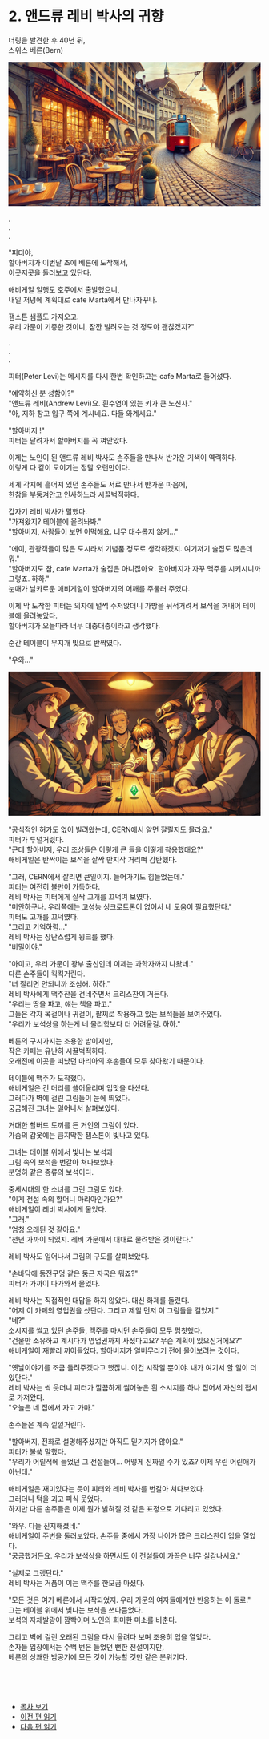 # 2. 앤드류 레비 박사의 귀향  

더링을 발견한 후 40년 뒤,  
스위스 베른(Bern)  

![alt text](/GemsTON_Fantasy_1/images/ch-0-01-Bern_cafe.webp)

.  
.  
.  

"피터야,  
할아버지가 이번달 초에 베른에 도착해서,  
이곳저곳을 둘러보고 있단다.  

애비게일 일행도 호주에서 출발했으니,  
내일 저녕에 계획대로 cafe Marta에서 만나자꾸나.  

잼스톤 샘플도 가져오고.  
우리 가문이 기증한 것이니, 잠깐 빌려오는 것 정도야 괜찮겠지?"  

.  
.  
.  

피터(Peter Levi)는 메시지를 다시 한번 확인하고는 cafe Marta로 들어섰다.  

"예약하신 분 성함이?"  
"앤드류 레비(Andrew Levi)요. 흰수염이 있는 키가 큰 노신사."  
"아, 지하 창고 입구 쪽에 계시네요. 다들 와계세요."  

"할아버지 !"  
피터는 달려가서 할아버지를 꼭 껴안았다.  

이제는 노인이 된 앤드류 레비 박사도 손주들을 만나서 반가운 기색이 역력하다.  
이렇게 다 같이 모이기는 정말 오랜만이다.  

세계 각지에 흩어져 있던 손주들도 서로 만나서 반가운 마음에,  
한참을 부둥켜안고 인사하느라 시끌벅적하다.  

갑자기 레비 박사가 말했다.  
"가져왔지? 테이블에 올려놔봐."  
"할아버지, 사람들이 보면 어떡해요. 너무 대수롭지 않게..."  

"에이, 관광객들이 많은 도시라서 기념품 정도로 생각하겠지. 여기저기 술집도 많은데 뭐."  
"할아버지도 참, cafe Marta가 술집은 아니잖아요. 할아버지가 자꾸 맥주를 시키시니까 그렇죠. 하하."  
눈매가 날카로운 애비게일이 할아버지의 어깨를 주물러 주었다.  

이제 막 도착한 피터는 의자에 털썩 주저앉더니 가방을 뒤적거려서 보석을 꺼내어 테이블에 올려놓았다.  
할아버지가 오늘따라 너무 대충대충이라고 생각했다.  

순간 테이블이 무지개 빛으로 반짝였다.  

"우와..."  

![alt text](/GemsTON_Fantasy_1/images/image.png)

"공식적인 허가도 없이 빌려왔는데, CERN에서 알면 잘릴지도 몰라요."  
피터가 투덜거렸다.  
"근데 할아버지, 우리 조상들은 이렇게 큰 돌을 어떻게 착용했대요?"  
애비게일은 반짝이는 보석을 살짝 만지작 거리며 감탄했다.  

"그래, CERN에서 잘리면 큰일이지. 들어가기도 힘들었는데."  
피터는 여전히 불만이 가득하다.  
레비 박사는 피터에게 살짝 고개를 끄덕여 보였다.  
"미안하구나. 우리쪽에는 고성능 싱크로트론이 없어서 네 도움이 필요했단다."  
피터도 고개를 끄덕였다.  
"그리고 기억하렴..."  
레비 박사는 장난스럽게 윙크를 했다.  
"비밀이야."  

"아이고, 우리 가문이 광부 출신인데 이제는 과학자까지 나왔네."  
다른 손주들이 킥킥거린다.  
"너 잘리면 안되니까 조심해. 하하."  
레비 박사에게 맥주잔을 건네주면서 크리스찬이 거든다.  
"우리는 땅을 파고, 얘는 책을 파고."  
그들은 각자 목걸이나 귀걸이, 팔찌로 착용하고 있는 보석들을 보여주었다.  
"우리가 보석상을 하는게 네 물리학보다 더 어려울걸. 하하."  

베른의 구시가지는 조용한 밤이지만,  
작은 카페는 유난히 시끌벅적하다.  
오래전에 이곳을 떠났던 마리아의 후손들이 모두 찾아왔기 때문이다.  

테이블에 맥주가 도착했다.  
애비게일은 긴 머리를 쓸어올리며 입맛을 다셨다.  
그러다가 벽에 걸린 그림들이 눈에 띄었다.  
궁금해진 그녀는 일어나서 살펴보았다.  

거대한 할버드 도끼를 든 거인의 그림이 있다.  
가슴의 갑옷에는 큼지막한 잼스톤이 빛나고 있다.  

그녀는 테이블 위에서 빛나는 보석과  
그림 속의 보석을 번갈아 쳐다보았다.  
분명히 같은 종류의 보석이다.  

중세시대의 한 소녀를 그린 그림도 있다.  
"이게 전설 속의 할머니 마리아인가요?"  
애비게일이 레비 박사에게 물었다.  
"그래."  
"엄청 오래된 것 같아요."  
"천년 가까이 되었지. 레비 가문에서 대대로 물려받은 것이란다."  

레비 박사도 일어나서 그림의 구도를 살펴보았다.  

"손바닥에 동전구멍 같은 둥근 자국은 뭐죠?"  
피터가 가까이 다가와서 물었다.  

레비 박사는 직접적인 대답을 하지 않았다. 대신 화제를 돌렸다.  
"어제 이 카페의 영업권을 샀단다. 그리고 제일 먼저 이 그림들을 걸었지."  
"네?"  
소시지를 썰고 있던 손주들, 맥주를 마시던 손주들이 모두 멈칫했다.  
"건물만 소유하고 계시다가 영업권까지 사셨다고요? 무슨 계획이 있으신거에요?"  
애비게일이 재빨리 끼어들었다. 할아버지가 얼버무리기 전에 물어보려는 것이다.  

"옛날이야기를 조금 들려주겠다고 했잖니. 이건 시작일 뿐이야. 내가 여기서 할 일이 더 있단다."  
레비 박사는 씩 웃더니 피터가 깔끔하게 썰어놓은 흰 소시지를 하나 집어서 자신의 접시로 가져왔다.  
"오늘은 네 집에서 자고 가마."  

손주들은 계속 낄낄거린다.  

"할아버지, 전화로 설명해주셨지만 아직도 믿기지가 않아요."  
피터가 불쑥 말했다.  
"우리가 어릴적에 들었던 그 전설들이... 어떻게 진짜일 수가 있죠? 이제 우린 어린애가 아닌데."  

애비게일은 재미있다는 듯이 피터와 레비 박사를 번갈아 쳐다보았다.  
그러더니 턱을 괴고 피식 웃었다.  
하지만 다른 손주들은 이제 뭔가 밝혀질 것 같은 표정으로 기다리고 있었다.  

"와우. 다들 진지해졌네."  
애비게일이 주변을 둘러보았다. 손주들 중에서 가장 나이가 많은 크리스찬이 입을 열었다.  
"궁금했거든요. 우리가 보석상을 하면서도 이 전설들이 가끔은 너무 실감나서요."  

"실제로 그랬단다."  
레비 박사는 거품이 이는 맥주를 한모금 마셨다.  

"모든 것은 여기 베른에서 시작되었지. 우리 가문의 여자들에게만 반응하는 이 돌로."  
그는 테이블 위에서 빛나는 보석을 쓰다듬었다.  
보석의 자체발광이 깜빡이며 노인의 희미한 미소를 비춘다.  

그리고 벽에 걸린 오래된 그림을 다시 올려다 보며 조용히 입을 열었다.  
손자들 입장에서는 수백 번은 들었던 뻔한 전설이지만,  
베른의 상쾌한 밤공기에 모든 것이 가능할 것만 같은 분위기다.  

<br><br><br>

* [목차 보기](content_kr.md)  
* [이전 편 읽기](/01_gemston/KR/KR_1.md)
* [다음 편 읽기](/01_gemston/KR/KR_3.md)